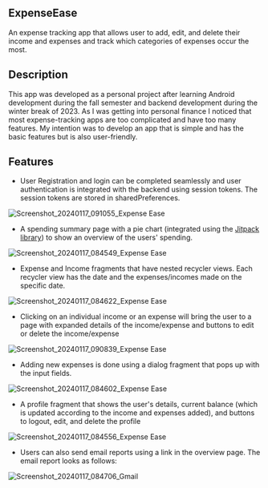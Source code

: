 ## ExpenseEase
An expense tracking app that allows user to add, edit, and delete their income and expenses and track which categories of expenses occur the most.

## Description
This app was developed as a personal project after learning Android development during the fall semester and backend development during the winter break of 2023. As I was getting into personal finance I noticed that most expense-tracking apps are too complicated and have too many features. My intention was to develop an app that is simple and has the basic features but is also user-friendly.    

## Features

- User Registration and login can be completed seamlessly and user authentication is integrated with the backend using session tokens. The session tokens are stored in sharedPreferences.

![Screenshot_20240117_091055_Expense Ease](https://github.com/Mihilih/ExpenseEaseFrontEnd/assets/72967681/33e7fa94-7179-46ad-a98d-2fee3ac15ae8) 

- A spending summary page with a pie chart (integrated using the [Jitpack library](https://jitpack.io/)) to show an overview of the users' spending.
  
![Screenshot_20240117_084549_Expense Ease](https://github.com/Mihilih/ExpenseEaseFrontEnd/assets/72967681/52a0124f-0a94-4944-a292-7b311ff5f819)

- Expense and Income fragments that have nested recycler views. Each recycler view has the date and the expenses/incomes made on the specific date.

![Screenshot_20240117_084622_Expense Ease](https://github.com/Mihilih/ExpenseEaseFrontEnd/assets/72967681/c2ec4d2e-989e-44de-9f7e-530a64bb633a)

- Clicking on an individual income or an expense will bring the user to a page with expanded details of the income/expense and buttons to edit or delete the income/expense

![Screenshot_20240117_090839_Expense Ease](https://github.com/Mihilih/ExpenseEaseFrontEnd/assets/72967681/75f40d5b-940d-4194-a571-911a49ed62d6)

- Adding new expenses is done using a dialog fragment that pops up with the input fields.
  
![Screenshot_20240117_084602_Expense Ease](https://github.com/Mihilih/ExpenseEaseFrontEnd/assets/72967681/601d9506-93c7-4a43-b5a4-d6d876d4d314)

- A profile fragment that shows the user's details, current balance (which is updated according to the income and expenses added), and buttons to logout, edit, and delete the profile

![Screenshot_20240117_084556_Expense Ease](https://github.com/Mihilih/ExpenseEaseFrontEnd/assets/72967681/cc4257a6-ef9c-4dc6-a46a-54b42fac1d06)

- Users can also send email reports using a link in the overview page. The email report looks as follows:

![Screenshot_20240117_084706_Gmail](https://github.com/Mihilih/ExpenseEaseFrontEnd/assets/72967681/086f9250-7504-44a6-83ce-480b9738cc4b)
